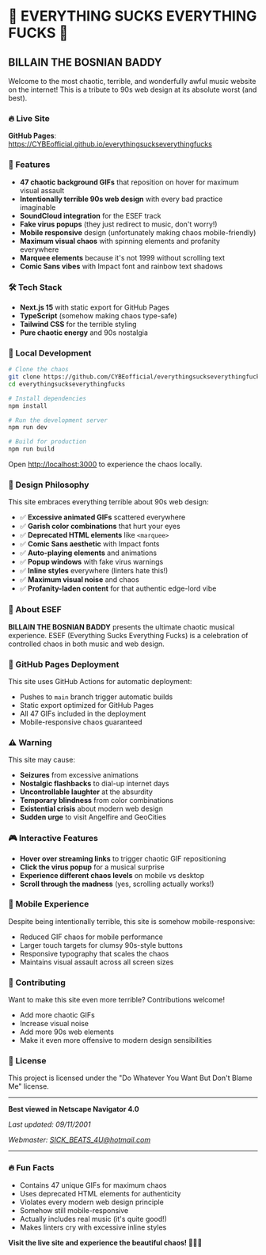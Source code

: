 # 🎵 EVERYTHING SUCKS EVERYTHING FUCKS 🎵

## BILLAIN THE BOSNIAN BADDY

Welcome to the most chaotic, terrible, and wonderfully awful music website on the internet! This is a tribute to 90s web design at its absolute worst (and best).

### 🔥 Live Site
**GitHub Pages**: https://CYBEofficial.github.io/everythingsuckseverythingfucks

### 🎯 Features
- **47 chaotic background GIFs** that reposition on hover for maximum visual assault
- **Intentionally terrible 90s web design** with every bad practice imaginable
- **SoundCloud integration** for the ESEF track
- **Fake virus popups** (they just redirect to music, don't worry!)
- **Mobile responsive** design (unfortunately making chaos mobile-friendly)
- **Maximum visual chaos** with spinning elements and profanity everywhere
- **Marquee elements** because it's not 1999 without scrolling text
- **Comic Sans vibes** with Impact font and rainbow text shadows

### 🛠️ Tech Stack
- **Next.js 15** with static export for GitHub Pages
- **TypeScript** (somehow making chaos type-safe)
- **Tailwind CSS** for the terrible styling
- **Pure chaotic energy** and 90s nostalgia

### 🚀 Local Development
```bash
# Clone the chaos
git clone https://github.com/CYBEofficial/everythingsuckseverythingfucks.git
cd everythingsuckseverythingfucks

# Install dependencies
npm install

# Run the development server
npm run dev

# Build for production
npm run build
```

Open [http://localhost:3000](http://localhost:3000) to experience the chaos locally.

### 🎨 Design Philosophy
This site embraces everything terrible about 90s web design:
- ✅ **Excessive animated GIFs** scattered everywhere
- ✅ **Garish color combinations** that hurt your eyes
- ✅ **Deprecated HTML elements** like `<marquee>`
- ✅ **Comic Sans aesthetic** with Impact fonts
- ✅ **Auto-playing elements** and animations
- ✅ **Popup windows** with fake virus warnings
- ✅ **Inline styles** everywhere (linters hate this!)
- ✅ **Maximum visual noise** and chaos
- ✅ **Profanity-laden content** for that authentic edge-lord vibe

### 🎵 About ESEF
**BILLAIN THE BOSNIAN BADDY** presents the ultimate chaotic musical experience. ESEF (Everything Sucks Everything Fucks) is a celebration of controlled chaos in both music and web design.

### 🔧 GitHub Pages Deployment
This site uses GitHub Actions for automatic deployment:
- Pushes to `main` branch trigger automatic builds
- Static export optimized for GitHub Pages
- All 47 GIFs included in the deployment
- Mobile-responsive chaos guaranteed

### ⚠️ Warning
This site may cause:
- **Seizures** from excessive animations
- **Nostalgic flashbacks** to dial-up internet days
- **Uncontrollable laughter** at the absurdity
- **Temporary blindness** from color combinations
- **Existential crisis** about modern web design
- **Sudden urge** to visit Angelfire and GeoCities

### 🎮 Interactive Features
- **Hover over streaming links** to trigger chaotic GIF repositioning
- **Click the virus popup** for a musical surprise
- **Experience different chaos levels** on mobile vs desktop
- **Scroll through the madness** (yes, scrolling actually works!)

### 📱 Mobile Experience
Despite being intentionally terrible, this site is somehow mobile-responsive:
- Reduced GIF chaos for mobile performance
- Larger touch targets for clumsy 90s-style buttons
- Responsive typography that scales the chaos
- Maintains visual assault across all screen sizes

### 🤝 Contributing
Want to make this site even more terrible? Contributions welcome!
- Add more chaotic GIFs
- Increase visual noise
- Add more 90s web elements
- Make it even more offensive to modern design sensibilities

### 📝 License
This project is licensed under the "Do Whatever You Want But Don't Blame Me" license.

---

**Best viewed in Netscape Navigator 4.0**

*Last updated: 09/11/2001*

*Webmaster: SICK_BEATS_4U@hotmail.com*

---

### 🔥 Fun Facts
- Contains 47 unique GIFs for maximum chaos
- Uses deprecated HTML elements for authenticity
- Violates every modern web design principle
- Somehow still mobile-responsive
- Actually includes real music (it's quite good!)
- Makes linters cry with excessive inline styles

**Visit the live site and experience the beautiful chaos! 🎵🔥💀**
